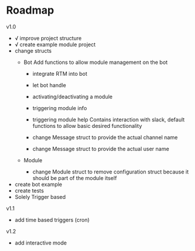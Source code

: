 # Roadmap
v1.0
- √ improve project structure
- √ create example module project
- change structs
    - Bot
        Add functions to allow module management on the bot
        - integrate RTM into bot
        - let bot handle 
        - activating/deactivating a module
        - triggering module info
        - triggering module help
        Contains interaction with slack, default functions to allow basic desired functionality

        - change Message struct to provide the actual channel name
        - change Message struct to provide the actual user name

    - Module
        - change Module struct to remove configuration struct because it should be part of the module itself
- create bot example
- create tests
- Solely Trigger based

v1.1
- add time based triggers (cron)

v1.2
- add interactive mode
